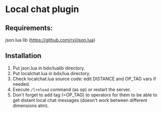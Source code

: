 # Local chat plugin

## Requirements:

json.lua lib (https://github.com/rxi/json.lua)



## Installation

1. Put json.lua in bdx/lualib directory.
2. Put localchat.lua in bdx/lua directory.
3. Check localchat.lua source code: edit DISTANCE and OP_TAG vars if needed.
4. Execute ```/lreload``` command (as op) or restart the server.
5. Don't forget to add tag (=OP_TAG) to operators for them to be able to get distant local chat messages (doesn't work between different dimensions atm).
